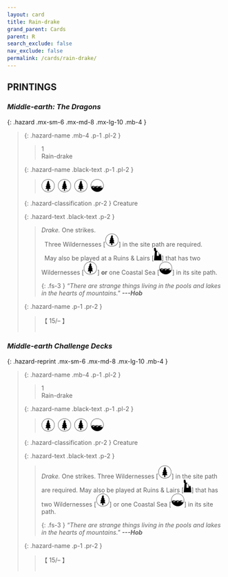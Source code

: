 ```yaml
---
layout: card
title: Rain-drake
grand_parent: Cards
parent: R
search_exclude: false
nav_exclude: false
permalink: /cards/rain-drake/
---
```


## PRINTINGS


### _Middle-earth: The Dragons_

{: .hazard .mx-sm-6 .mx-md-8 .mx-lg-10 .mb-4 }
> {: .hazard-name .mb-4 .p-1 .pl-2 }
> > <div class="hazard-mp">1</div>
> > <div class="card-name">Rain-drake</div>
>
> {: .hazard-name .black-text .p-1 .pl-2 }
> > ![](/assets/images/wilderness.svg)&ensp;![](/assets/images/wilderness.svg)&ensp;![](/assets/images/wilderness.svg)&ensp;![](/assets/images/coastalsea.svg)
>
> {: .hazard-classification .pr-2 }
> Creature
>
> {: .hazard-text .black-text .p-2 }
> > _Drake._ One strikes. <br>&ensp;Three Wildernesses \[![](/assets/images/wilderness.svg)] in the site path are required. <br>&ensp;May also be played at a Ruins & Lairs \[![](/assets/images/ruinlair.svg)] that has two Wildernesses \[![](/assets/images/wilderness.svg)] **or** one Coastal Sea \[![](/assets/images/coastalsea.svg)] in its site path. 
> > 
> > {: .fs-3 } 
> > _“There are strange things living in the pools and lakes in the hearts of mountains."_ ***---&#65279;Hob*** 
>
> {: .hazard-name .p-1 .pr-2 }
> > <div class="card-shield">【 15/&ndash; 】</div>
> > <div class="card-corruption">&nbsp;</div>

### _Middle-earth Challenge Decks_

{: .hazard-reprint .mx-sm-6 .mx-md-8 .mx-lg-10 .mb-4 }
> {: .hazard-name .mb-4 .p-1 .pl-2 }
> > <div class="hazard-mp">1</div>
> > <div class="card-name">Rain-drake</div>
>
> {: .hazard-name .black-text .p-1 .pl-2 }
> > ![](/assets/images/wilderness.svg)&ensp;![](/assets/images/wilderness.svg)&ensp;![](/assets/images/wilderness.svg)&ensp;![](/assets/images/coastalsea.svg)
>
> {: .hazard-classification .pr-2 }
> Creature
>
> {: .hazard-text .black-text .p-2 }
> > _Drake._ One strikes. Three Wildernesses \[![](/assets/images/wilderness.svg)] in the site path are required. May also be played at Ruins & Lairs \[![](/assets/images/ruinlair.svg)] that has two Wildernesses \[![](/assets/images/wilderness.svg)] or one Coastal Sea \[![](/assets/images/coastalsea.svg)] in its site path. 
> > 
> > {: .fs-3 } 
> > _“There are strange things living in the pools and lakes in the hearts of mountains."_ ***---&#65279;Hob*** 
>
> {: .hazard-name .p-1 .pr-2 }
> > <div class="card-shield">【 15/&ndash; 】</div>
> > <div class="card-corruption-white">&nbsp;</div>
